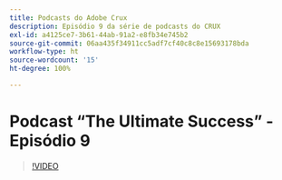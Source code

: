 ```yaml
---
title: Podcasts do Adobe Crux
description: Episódio 9 da série de podcasts do CRUX
exl-id: a4125ce7-3b61-44ab-91a2-e8fb34e745b2
source-git-commit: 06aa435f34911cc5adf7cf40c8c8e15693178bda
workflow-type: ht
source-wordcount: '15'
ht-degree: 100%

---
```


# Podcast “The Ultimate Success” - Episódio 9

>[!VIDEO](https://video.tv.adobe.com/v/3429770?quality=12learn=on)
